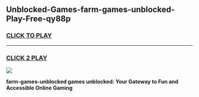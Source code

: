 
## Unblocked-Games-farm-games-unblocked-Play-Free-qy88p
<h3>
<a href="https://premium76.site?title=farm-games-unblocked&ref=15A">CLICK TO PLAY</a></h3>
<hr>

<h3>
<a href="https://premium76.site?title=farm-games-unblocked&ref=15A">CLICK 2 PLAY</a>
  
</h3>

<a href="https://premium76.site?title=farm-games-unblocked&ref=15A"><img src="https://clearcache.store/games.png"></a>


**farm-games-unblocked games unblocked: Your Gateway to Fun and Accessible Online Gaming**
